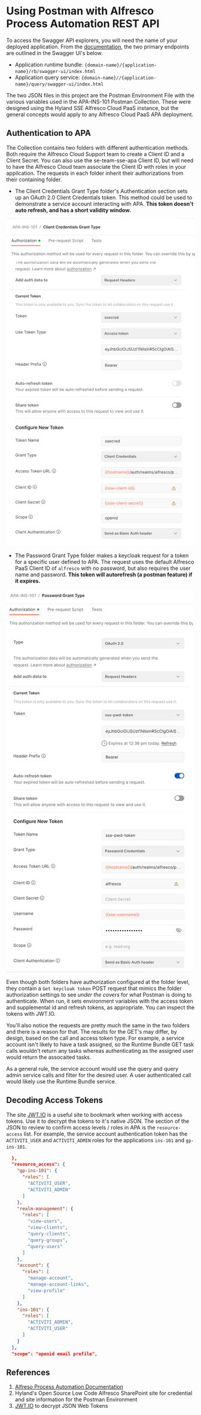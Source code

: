 # Using Postman with Alfresco Process Automation REST API

To access the Swagger API explorers, you will need the name of your deployed application. From the [documentation](https://docs.alfresco.com/process-automation/latest/develop/#rest-api), the two primary endpoints are outlined in the Swagger UI's below.

- Application runtime bundle: `{domain-name}/{application-name}/rb/swagger-ui/index.html`
- Application query service: `{domain-name}//{application-name}/query/swagger-ui/index.html`

The two JSON files in this project are the Postman Environment File with the various variables used in the APA-INS-101 Postman Collection. These were designed using the Hyland SSE Alfresco Cloud PaaS instance, but the general concepts would apply to any Alfresco Cloud PaaS APA deployment.

## Authentication to APA

The Collection contains two folders with different authentication methods. Both require the Alfresco Cloud Support team to create a Client ID and a Client Secret. You can also use the se-team-sse-apa Client ID, but will need to have the Alfresco Cloud team associate the Client ID with roles in your appilcation. The requests in each folder inherit their authorizations from their containing folder.

- The Client Credentials Grant Type folder's Authentication section sets up an OAuth 2.0 Client Credentials token. This method could be used to demonstrate a service account interacting with APA. **This token doesn't auto refresh, and has a short validity window.**

![OAuth 2.0 settings](Assets/OAuth2.0-ClientCreds.png)

- The Password Grant Type folder makes a keycloak request for a token for a specific user defined to APA. The request uses the default Alfresco PaaS Client ID of `alfresco` with no password, but also requires the user name and password. **This token will autorefresh (a postman feature) if it expires.**

![OAuth 2.0 settings](Assets/OAuth2.0-PasswordCreds.png)

Even though both folders have authorization configured at the folder level, they contain a `Get keycloak token` POST request that mimics the folder authorization settings to see *under the covers* for what Postman is doing to authenticate. When run, it sets environment variables with the access token and supplemental id and refresh tokens, as appropriate. You can inspect the tokens with JWT.IO.

You'll also notice the requests are pretty much the same in the two folders and there is a reason for that. The results for the GET's may differ, by design, based on the call and access token type. For example, a service account isn't likely to have a task assigned, so the Runtime Bundle GET task calls wouldn't return any tasks whereas authenticating as the assigned user would return the assocaited tasks.

As a general rule, the service account would use the query and query admin service calls and filter for the desired user. A user authenticated call would likely use the Runtime Bundle service.

## Decoding Access Tokens

The site [JWT.IO](https://jwt.io/) is a useful site to bookmark when working with access tokens. Use it to decrypt the tokens to it's native JSON. The section of the JSON to review to confirm access levels / roles in APA is the `resource-access` list. For example, the service account authentication token has the `ACTIVITI_USER` and `ACTIVITI_ADMIN` roles for the applications `ins-101` and `gp-ins-101`.

```JSON
  },
  "resource_access": {
    "gp-ins-101": {
      "roles": [
        "ACTIVITI_USER",
        "ACTIVITI_ADMIN"
      ]
    },
    "realm-management": {
      "roles": [
        "view-users",
        "view-clients",
        "query-clients",
        "query-groups",
        "query-users"
      ]
    },
    "account": {
      "roles": [
        "manage-account",
        "manage-account-links",
        "view-profile"
      ]
    },
    "ins-101": {
      "roles": [
        "ACTIVITI_ADMIN",
        "ACTIVITI_USER"
      ]
    }
  },
  "scope": "openid email profile",
```

## References

1. [Alfreso Process Automation Documentation](https://docs.alfresco.com/process-automation/latest/develop/#rest-api)
1. Hyland's Open Source Low Code Alfresco SharePoint site for credential and site information for the Postman Environment
1. [JWT.IO](https://jwt.io/) to decrypt JSON Web Tokens
